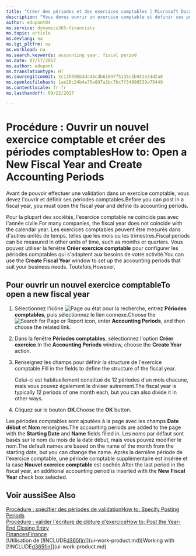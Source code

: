 ```yaml
---
title: "Créer des périodes et des exercices comptables | Microsoft Docs"
description: "Vous devez ouvrir un exercice comptable et définir ses périodes comptables avant de pouvoir y effectuer une validation."
author: edupont04
ms.service: dynamics365-financials
ms.topic: article
ms.devlang: na
ms.tgt_pltfrm: na
ms.workload: na
ms.search.keywords: accounting year, fiscal period
ms.date: 07/17/2017
ms.author: edupont
ms.translationtype: HT
ms.sourcegitcommit: 2c13559bb3dc44cdb61697f5135c5b931e34d2a8
ms.openlocfilehash: 1ae20c24b4a75a897a1bc7bc7f34898539a75449
ms.contentlocale: fr-fr
ms.lasthandoff: 09/22/2017

---
```

# <a name="how-to-open-a-new-fiscal-year-and-create-accounting-periods"></a><span data-ttu-id="594cb-103">Procédure : Ouvrir un nouvel exercice comptable et créer des périodes comptables</span><span class="sxs-lookup"><span data-stu-id="594cb-103">How to: Open a New Fiscal Year and Create Accounting Periods</span></span>
<span data-ttu-id="594cb-104">Avant de pouvoir effectuer une validation dans un exercice comptable, vous devez l'ouvrir et définir ses périodes comptables.</span><span class="sxs-lookup"><span data-stu-id="594cb-104">Before you can post in a fiscal year, you must open the fiscal year and define its accounting periods.</span></span>  

<span data-ttu-id="594cb-105">Pour la plupart des sociétés, l'exercice comptable ne coïncide pas avec l'année civile.</span><span class="sxs-lookup"><span data-stu-id="594cb-105">For many companies, the fiscal year does not coincide with the calendar year.</span></span> <span data-ttu-id="594cb-106">Les exercices comptables peuvent être mesurés dans d'autres unités de temps, telles que les mois ou les trimestres.</span><span class="sxs-lookup"><span data-stu-id="594cb-106">Fiscal periods can be measured in other units of time, such as months or quarters.</span></span> <span data-ttu-id="594cb-107">Vous pouvez utiliser la fenêtre **Créer exercice comptable** pour configurer les périodes comptables qui s'adaptent aux besoins de votre activité.</span><span class="sxs-lookup"><span data-stu-id="594cb-107">You can use the **Create Fiscal Year** window to set up the accounting periods that suit your business needs.</span></span> <span data-ttu-id="594cb-108">Toutefois,</span><span class="sxs-lookup"><span data-stu-id="594cb-108">However,</span></span>   

## <a name="to-open-a-new-fiscal-year"></a><span data-ttu-id="594cb-109">Pour ouvrir un nouvel exercice comptable</span><span class="sxs-lookup"><span data-stu-id="594cb-109">To open a new fiscal year</span></span>
1. <span data-ttu-id="594cb-110">Sélectionnez l'icône ![Page ou état pour la recherche](media/ui-search/search_small.png "Page ou état pour la recherche"), entrez **Périodes comptables**, puis sélectionnez le lien connexe.</span><span class="sxs-lookup"><span data-stu-id="594cb-110">Choose the ![Search for Page or Report](media/ui-search/search_small.png "Search for Page or Report icon") icon, enter **Accounting Periods**, and then choose the related link.</span></span>
2. <span data-ttu-id="594cb-111">Dans la fenêtre **Périodes comptables**, sélectionnez l'option **Créer exercice**.</span><span class="sxs-lookup"><span data-stu-id="594cb-111">In the **Accounting Periods** window, choose the **Create Year** action.</span></span>
3. <span data-ttu-id="594cb-112">Renseignez les champs pour définir la structure de l'exercice comptable.</span><span class="sxs-lookup"><span data-stu-id="594cb-112">Fill in the fields to define the structure of the fiscal year.</span></span>

    <span data-ttu-id="594cb-113">Celui-ci est habituellement constitué de 12 périodes d'un mois chacune, mais vous pouvez également le diviser autrement.</span><span class="sxs-lookup"><span data-stu-id="594cb-113">The fiscal year is typically 12 periods of one month each, but you can also divide it in other ways.</span></span>
4. <span data-ttu-id="594cb-114">Cliquez sur le bouton **OK**.</span><span class="sxs-lookup"><span data-stu-id="594cb-114">Choose the **OK** button.</span></span>

<span data-ttu-id="594cb-115">Les périodes comptables sont ajoutées à la page avec les champs **Date début** et **Nom** renseignés.</span><span class="sxs-lookup"><span data-stu-id="594cb-115">The accounting periods are added to the page with the **Starting Date** and **Name** fields filled in.</span></span> <span data-ttu-id="594cb-116">Les noms par défaut sont basés sur le nom du mois de la date début, mais vous pouvez modifier le nom.</span><span class="sxs-lookup"><span data-stu-id="594cb-116">The default names are based on the name of the month from the starting date, but you can change the name.</span></span> <span data-ttu-id="594cb-117">Après la dernière période de l'exercice comptable, une période comptable supplémentaire est insérée et la case **Nouvel exercice comptable** est cochée.</span><span class="sxs-lookup"><span data-stu-id="594cb-117">After the last period in the fiscal year, an additional accounting period is inserted with the **New Fiscal Year** check box selected.</span></span>  


## <a name="see-also"></a><span data-ttu-id="594cb-118">Voir aussi</span><span class="sxs-lookup"><span data-stu-id="594cb-118">See Also</span></span>
[<span data-ttu-id="594cb-119">Procédure : spécifier des périodes de validation</span><span class="sxs-lookup"><span data-stu-id="594cb-119">How to: Specify Posting Periods</span></span>](finance-how-specify-posting-periods.md)  
[<span data-ttu-id="594cb-120">Procédure : valider l'écriture de clôture d'exercice</span><span class="sxs-lookup"><span data-stu-id="594cb-120">How to: Post the Year-End Closing Entry</span></span>](year-how-post-year-end-close-entry.md)  
[<span data-ttu-id="594cb-121">Finances</span><span class="sxs-lookup"><span data-stu-id="594cb-121">Finance</span></span>](finance.md)  
<span data-ttu-id="594cb-122">[Utilisation de [!INCLUDE[d365fin](includes/d365fin_md.md)]](ui-work-product.md)</span><span class="sxs-lookup"><span data-stu-id="594cb-122">[Working with [!INCLUDE[d365fin](includes/d365fin_md.md)]](ui-work-product.md)</span></span>

